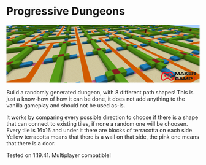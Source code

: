 # Progressive Dungeons
![banner](https://raw.githubusercontent.com/Makercamp-SRLs/Progressive-Dungeons/main/banner.jpg)

Build a randomly generated dungeon, with 8 different path shapes!
This is just a know-how of how it can be done, it does not add anything to the vanilla gameplay and should not be used as-is.

It works by comparing every possible direction to choose if there is a shape that can connect to existing tiles, if none a random one will be choosen.
Every tile is 16x16 and under it there are blocks of terracotta on each side. Yellow terracotta means that there is a wall on that side, the pink one means that there is a door.

Tested on 1.19.41. Multiplayer compatible!
